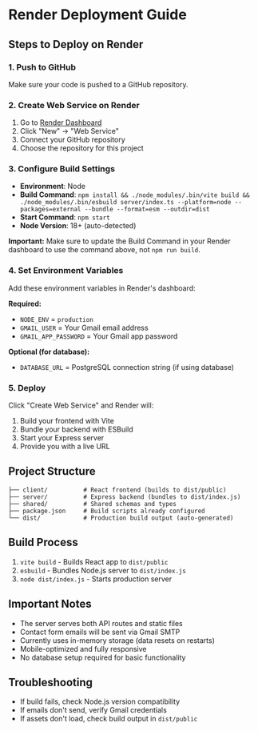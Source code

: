 # Render Deployment Guide

## Steps to Deploy on Render

### 1. Push to GitHub
Make sure your code is pushed to a GitHub repository.

### 2. Create Web Service on Render
1. Go to [Render Dashboard](https://dashboard.render.com/)
2. Click "New" → "Web Service"
3. Connect your GitHub repository
4. Choose the repository for this project

### 3. Configure Build Settings
- **Environment**: Node
- **Build Command**: `npm install && ./node_modules/.bin/vite build && ./node_modules/.bin/esbuild server/index.ts --platform=node --packages=external --bundle --format=esm --outdir=dist`
- **Start Command**: `npm start`
- **Node Version**: 18+ (auto-detected)

**Important:** Make sure to update the Build Command in your Render dashboard to use the command above, not `npm run build`.

### 4. Set Environment Variables
Add these environment variables in Render's dashboard:

**Required:**
- `NODE_ENV` = `production`
- `GMAIL_USER` = Your Gmail email address
- `GMAIL_APP_PASSWORD` = Your Gmail app password

**Optional (for database):**
- `DATABASE_URL` = PostgreSQL connection string (if using database)

### 5. Deploy
Click "Create Web Service" and Render will:
1. Build your frontend with Vite
2. Bundle your backend with ESBuild
3. Start your Express server
4. Provide you with a live URL

## Project Structure
```
├── client/          # React frontend (builds to dist/public)
├── server/          # Express backend (bundles to dist/index.js)
├── shared/          # Shared schemas and types
├── package.json     # Build scripts already configured
└── dist/            # Production build output (auto-generated)
```

## Build Process
1. `vite build` - Builds React app to `dist/public`
2. `esbuild` - Bundles Node.js server to `dist/index.js`
3. `node dist/index.js` - Starts production server

## Important Notes
- The server serves both API routes and static files
- Contact form emails will be sent via Gmail SMTP
- Currently uses in-memory storage (data resets on restarts)
- Mobile-optimized and fully responsive
- No database setup required for basic functionality

## Troubleshooting
- If build fails, check Node.js version compatibility
- If emails don't send, verify Gmail credentials
- If assets don't load, check build output in `dist/public`